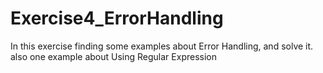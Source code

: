 # Exercise4_ErrorHandling
In this exercise finding some examples about Error Handling, and solve it. also one example about Using Regular Expression
